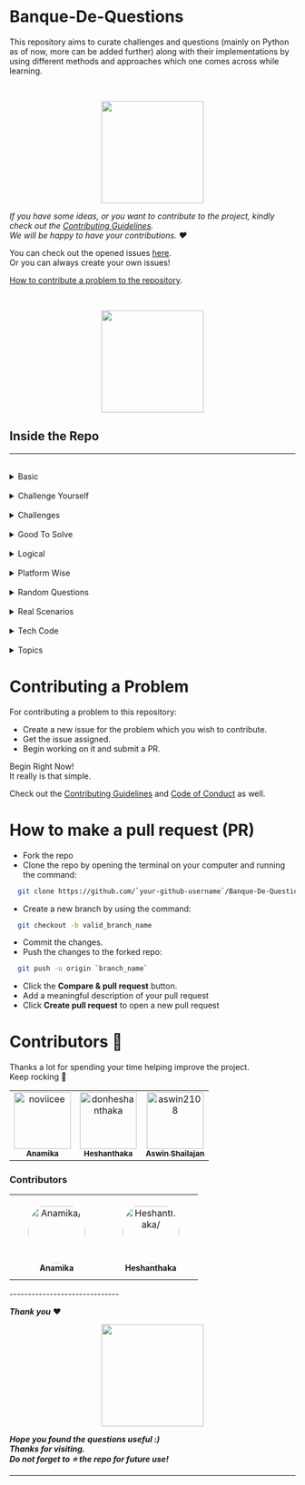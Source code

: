 # Banque-De-Questions

This repository aims to curate challenges and questions (mainly on Python as of now, more can be added further) along with their implementations by using different methods and approaches which one comes across while learning.

<br>

<p align=center>
  <img src="https://www.kindpng.com/picc/m/260-2606177_clipboard-clipart-restaurant-writing-a-note-clipart-hd.png" height=180 widht=180>
</p>


_If you have some ideas, or you want to contribute to the project, kindly check out the [Contributing Guidelines](./CONTRIBUTING.md)._
<br> _We will be happy to have your contributions. :heart:_

You can check out the opened issues [here](https://github.com/noviicee/Banque-De-Questions/issues).
<br>Or you can always create your own issues!

[How to contribute a problem to the repository](#contributing-a-problem).

<br>

<p align=center>
  <img src="https://dentistry.co.uk/wp-content/uploads/2019/02/Puzzle_1022439421-600x400.jpg" height=180 widht=180>
</p>

## Inside the Repo
-----------------
<br>

<details>
<summary>Basic</summary>
<br>
will add..
</details>

<br>

<details>
<summary>Challenge Yourself</summary>
<br>
will add..
</details>

<br>

<details>
<summary>Challenges</summary>
<br>
will add..
</details>

<br>

<details>
<summary>Good To Solve</summary>
<br>
will add..
</details>

<br>

<details>
<summary>Logical</summary>
<br>
will add..
</details>

<br>

<details>
<summary>Platform Wise</summary>
<br>
will add..
</details>

<br>

<details>
<summary>Random Questions</summary>
<br>
will add..
</details>

<br>

<details>
<summary>Real Scenarios</summary>
<br>
will add..
</details>

<br>

<details>
<summary>Tech Code</summary>
<br>
will add..
</details>

<br>

<details>
<summary>Topics</summary>
<br>
will add..
</details>


<!--
| S.No | Topics                    |
|------|---------------------------|
| 1    | Basic                     |
| 2    | Challenge Yourself        |
| 3    | Challenges                |
| 4    | Good To Solve             |
| 5    | Logical                   |
| 6    | Platform-Wise             |
| 7    | Random Questions          |
| 8    | Real Scenarios            |
| 9    | Tech Code                 |
| 10   | Topics                    |
| 11   |                           |
| 12   |                           |
| 13   |                           |
| 14   |                           |
| 15   |                           |
-->

# Contributing a Problem

For contributing a problem to this repository:

* Create a new issue for the problem which you wish to contribute.
* Get the issue assigned.
* Begin working on it and submit a PR.

Begin Right Now!
<br>It really is that simple.

Check out the [Contributing Guidelines](https://github.com/noviicee/Banque-De-Questions/blob/main/CONTRIBUTING.md) and [Code of Conduct](https://github.com/noviicee/Banque-De-Questions/blob/main/CODE_OF_CONDUCT.md) as well. 

# How to make a pull request (PR)

* Fork the repo
* Clone the repo by opening the terminal on your computer and running the command:
```bash
  git clone https://github.com/`your-github-username`/Banque-De-Questions.git
```
* Create a new branch by using the command:
```bash
  git checkout -b valid_branch_name
```
* Commit the changes.
* Push the changes to the forked repo:
```bash
  git push -u origin `branch_name`
```
* Click the **Compare & pull request** button.
* Add a meaningful description of your pull request
* Click **Create pull request** to open a new pull request
  
# Contributors 💪 

Thanks a lot for spending your time helping improve the project. <br>
Keep rocking 🍻

<!-- readme: contributors -start -->
<table>
<tr>
    <td align="center">
        <a href="https://github.com/noviicee">
            <img src="https://avatars.githubusercontent.com/u/72334601?v=4" width="100;" alt="noviicee"/>
            <br />
            <sub><b>Anamika</b></sub>
        </a>
    </td>
    <td align="center">
        <a href="https://github.com/donheshanthaka">
            <img src="https://avatars.githubusercontent.com/u/61963664?v=4" width="100;" alt="donheshanthaka"/>
            <br />
            <sub><b>Heshanthaka</b></sub>
        </a>
    </td>
    <td align="center">
        <a href="https://github.com/aswin2108">
            <img src="https://avatars.githubusercontent.com/u/72661784?v=4" width="100;" alt="aswin2108"/>
            <br />
            <sub><b>Aswin Shailajan</b></sub>
        </a>
    </td></tr>
</table>
<!-- readme: contributors -end -->

### Contributors

<table>
<tr>
    <td align="center" style="word-wrap: break-word; width: 150.0; height: 150.0">
        <a href=https://github.com/noviicee>
            <img src=https://avatars.githubusercontent.com/u/72334601?v=4 width="100;"  style="border-radius:50%;align-items:center;justify-content:center;overflow:hidden;padding-top:10px" alt=Anamika/>
            <br />
            <sub style="font-size:14px"><b>Anamika</b></sub>
        </a>
    </td>
    <td align="center" style="word-wrap: break-word; width: 150.0; height: 150.0">
        <a href=https://github.com/donheshanthaka>
            <img src=https://avatars.githubusercontent.com/u/61963664?v=4 width="100;"  style="border-radius:50%;align-items:center;justify-content:center;overflow:hidden;padding-top:10px" alt=Heshanthaka/>
            <br />
            <sub style="font-size:14px"><b>Heshanthaka</b></sub>
        </a>
    </td>
</tr>
</table>
------------------------------

***Thank you*** :heart:

<p align=center>
  <img src="https://media0.giphy.com/media/L4fB9di7ekn3F5PXaW/giphy.gif" height=180 widht=180>
</p>

**_Hope you found the questions useful :)_
<br>_Thanks for visiting._
<br> _Do not forget to :star: the repo for future use!_**

-------------------------------
